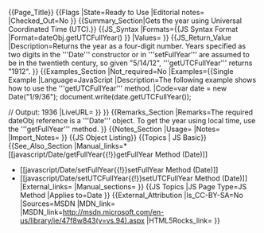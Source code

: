 {{Page_Title}}
{{Flags
|State=Ready to Use
|Editorial notes=
|Checked_Out=No
}}
{{Summary_Section|Gets the year using Universal Coordinated Time (UTC).}}
{{JS_Syntax
|Formats={{JS Syntax Format
|Format=dateObj.getUTCFullYear()
}}
|Values=
}}
{{JS_Return_Value
|Description=Returns the year as a four-digit number. Years specified as two digits in the '''Date''' constructor or in '''setFullYear''' are assumed to be in the twentieth century, so given "5/14/12", '''getUTCFullYear''' returns "1912".
}}
{{Examples_Section
|Not_required=No
|Examples={{Single Example
|Language=JavaScript
|Description=The following example shows how to use the '''getUTCFullYear''' method.
|Code=var date = new Date("1/9/36");
 document.write(date.getUTCFullYear());
 
 // Output: 1936
|LiveURL=
}}
}}
{{Remarks_Section
|Remarks=The required dateObj reference is a '''Date''' object. To get the year using local time, use the '''getFullYear''' method.
}}
{{Notes_Section
|Usage=
|Notes=
|Import_Notes=
}}
{{JS Object Listing}}
{{Topics | JS Basic}}
{{See_Also_Section
|Manual_links=* [[javascript/Date/getFullYear{{!}}getFullYear Method (Date)]]
* [[javascript/Date/setFullYear{{!}}setFullYear Method (Date)]]
* [[javascript/Date/setUTCFullYear{{!}}setUTCFullYear Method (Date)]]
|External_links=
|Manual_sections=
}}
{{JS Topics
|JS Page Type=JS Method
|Applies to=Date
}}
{{External_Attribution
|Is_CC-BY-SA=No
|Sources=MSDN
|MDN_link=
|MSDN_link=http://msdn.microsoft.com/en-us/library/ie/47f8w843(v=vs.94).aspx
|HTML5Rocks_link=
}}